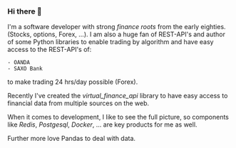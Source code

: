 ### Hi there 👋

I'm a software developer with strong *finance roots* from the early eighties.
(Stocks, options, Forex, ...). I am also a huge fan of REST-API's and author of some
Python libraries to enable trading by algorithm and have easy access to the REST-API's of:

    - OANDA
    - SAXO Bank

to make trading 24 hrs/day possible (Forex).

Recently I've created the *virtual_finance_api* library to have easy access
to financial data from multiple sources on the web.

When it comes to development, I like to see the full picture, so components
like *Redis*, *Postgesql*, *Docker*, ...  are key products for me as well.

Further more love Pandas to deal with data.

<!--
**hootnot/hootnot** is a ✨ _special_ ✨ repository because its `README.md` (this file) appears on your GitHub profile.

Here are some ideas to get you started:

- 🔭 I’m currently working on ...
- 🌱 I’m currently learning ...
- 👯 I’m looking to collaborate on ...
- 🤔 I’m looking for help with ...
- 💬 Ask me about ...
- 📫 How to reach me: ...
- 😄 Pronouns: ...
- ⚡ Fun fact: ...
-->
